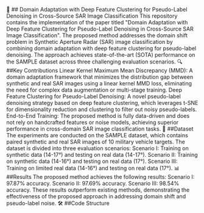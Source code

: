🚀 ## Domain Adaptation with Deep Feature Clustering for Pseudo-Label Denoising in Cross-Source SAR Image Classification
This repository contains the implementation of the paper titled "Domain Adaptation with Deep Feature Clustering for Pseudo-Label Denoising in Cross-Source SAR Image Classification". The proposed method addresses the domain shift problem in Synthetic Aperture Radar (SAR) image classification by combining domain adaptation with deep feature clustering for pseudo-label denoising. The approach achieves state-of-the-art (SOTA) performance on the SAMPLE dataset across three challenging evaluation scenarios.
🔍 ##Key Contributions
Linear Kernel Maximum Mean Discrepancy (MMD): A domain adaptation framework that minimizes the distribution gap between synthetic and real SAR images using a linear kernel MMD loss, eliminating the need for complex data augmentation or multi-stage training.
Deep Feature Clustering for Pseudo-Label Denoising: A novel pseudo-label denoising strategy based on deep feature clustering, which leverages t-SNE for dimensionality reduction and clustering to filter out noisy pseudo-labels.
End-to-End Training: The proposed method is fully data-driven and does not rely on handcrafted features or noise models, achieving superior performance in cross-domain SAR image classification tasks.
📂 ##Dataset
The experiments are conducted on the SAMPLE dataset, which contains paired synthetic and real SAR images of 10 military vehicle targets. The dataset is divided into three evaluation scenarios:
Scenario I: Training on synthetic data (14-17°) and testing on real data (14-17°).
Scenario II: Training on synthetic data (14-16°) and testing on real data (17°).
Scenario III: Training on limited real data (14-16°) and testing on real data (17°).
📊 ##Results
The proposed method achieves the following results:
Scenario I: 97.87% accuracy.
Scenario II: 97.69% accuracy.
Scenario III: 98.54% accuracy.
These results outperform existing methods, demonstrating the effectiveness of the proposed approach in addressing domain shift and pseudo-label noise.
🛠️ ##Code Structure
